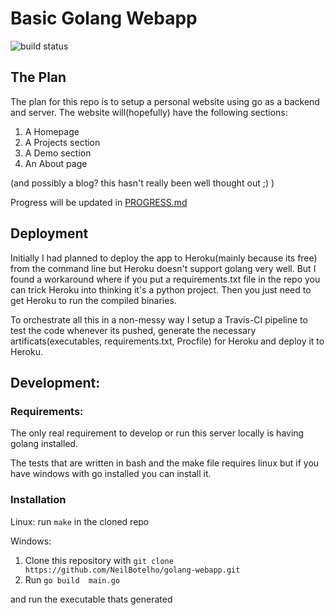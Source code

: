 # Basic Golang Webapp
![build status](https://api.travis-ci.com/NeilBotelho/golang-webapp.svg?branch=master)
## The Plan
The plan for this repo is to setup a personal website using go as a backend and server. The website will(hopefully) have the following sections:
1. A Homepage
2. A Projects section
3. A Demo section
4. An About page

(and possibly a blog? this hasn't really been well thought out ;) )

Progress will be updated in [PROGRESS.md](https://github.com/NeilBotelho/golang-webapp/blob/master/PROGRESS.md)


## Deployment
Initially I had planned to deploy the app to Heroku(mainly because its free) from the command line but Heroku doesn't support golang very well. But I found a workaround where if you put a requirements.txt file in the repo you can trick Heroku into thinking it's a python project. Then you just need to get Heroku to run the compiled binaries. 

To orchestrate all this in a non-messy way I setup a Travis-CI pipeline to test the code whenever its pushed, generate the necessary artificats(executables, requirements.txt, Procfile) for Heroku and deploy it to Heroku.

## Development:

### Requirements:
The only real requirement to develop or run this server locally is having golang installed.

The tests that are written in bash and the make file requires linux but if you have windows with go installed you can install it.

### Installation
Linux:
run  ```make``` in the cloned repo

Windows:
1. Clone this repository with 
```git clone https://github.com/NeilBotelho/golang-webapp.git```
2. Run
```go build  main.go```

and run the executable thats generated





